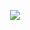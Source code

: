 <p align="center">
  <img src="https://github-readme-stats.vercel.app/api?username=thomas-xin&show_icons=true&theme=radical&title_color=000000&text_color=000000&icon_color=bfbfbf&bg_color=60,ff0000,ffff00,00ff00,00ffff,0000ff,ff00ff"
</p>
